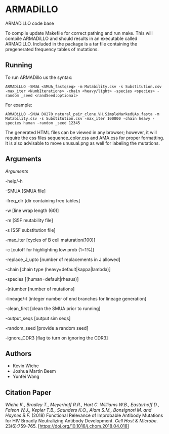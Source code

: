 # ARMADiLLO

ARMADiLLO code base

To compile update Makefile for correct pathing and run make. This will compile ARMADiLLO and should results in an executable called ARMADiLLO. Included in the package is a tar file containing the pregenerated frequency tables of mutations.





## Running
To run ARMADillo us the syntax:

```
ARMADiLLO -SMUA <SMUA_fastqseq> -m Mutability.csv -s Substitution.csv -max_iter <NumbIterations> -chain <heavy/light> -species <species> -random _seed <randSeed:optional>
```

For example:
```
ARMADiLLO -SMUA DH270_natural_pair_clone.VH.SimpleMarkedUAs.fasta -m Mutability.csv -s Substitution.csv -max_iter 100000 -chain heavy -species human -random _seed 12345
```

The generated HTML files can be viewed in any browser; however, it will require the css files sequence_color.css and AMA.css for proper formatting. It is also advisable to move unusual.png as well for labeling the mutations.


## Arguments
*Arguments*

-help/-h

-SMUA \[SMUA file\]

-freq_dir \[dir containing freq tables\]

-w \[line wrap length (60)\]

-m \[S5F mutability file\]

-s \[S5F substitution file\]

-max_iter \[cycles of B cell maturation(100)\]

-c \[cutoff for highlighting low prob (1=1%)\]

-replace_J_upto [number of replacements in J allowed\]

-chain \[chain type (heavy=default|kappa|lambda)\]

-species \[(human=default|rhesus)\]

-\(n\)umber \[number of mutations\]

-lineage/-l \[integer number of end branches for lineage generation\]

-clean_first \[clean the SMUA prior to running\]

-output_seqs \[output sim seqs\]

-random_seed \[provide a random seed\]

-ignore_CDR3 \[flag to turn on ignoring the CDR3\]

## Authors

* Kevin Wiehe
* Joshua Martin Beem
* Yunfei Wang

## Citation Paper

*Wiehe K., Bradley T., Meyerhoff R.R., Hart C. Williams W.B., Easterhoff D., Faison W.J., Kepler T.B., Saunders K.O., Alam S.M., Bonsignori M. and Haynes B.F.* (2018) Functional Relevance of Improbable Antibody Mutations for HIV Broadly Neutralizing Antibody Development. *Cell Host & Microbe*. 23(6):759-765.
[https://doi.org/10.1016/j.chom.2018.04.018]
